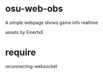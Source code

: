 # osu-web-obs
A simple webpage shows game info realtime

assets by EmertxE

# require
reconnecting-websocket
